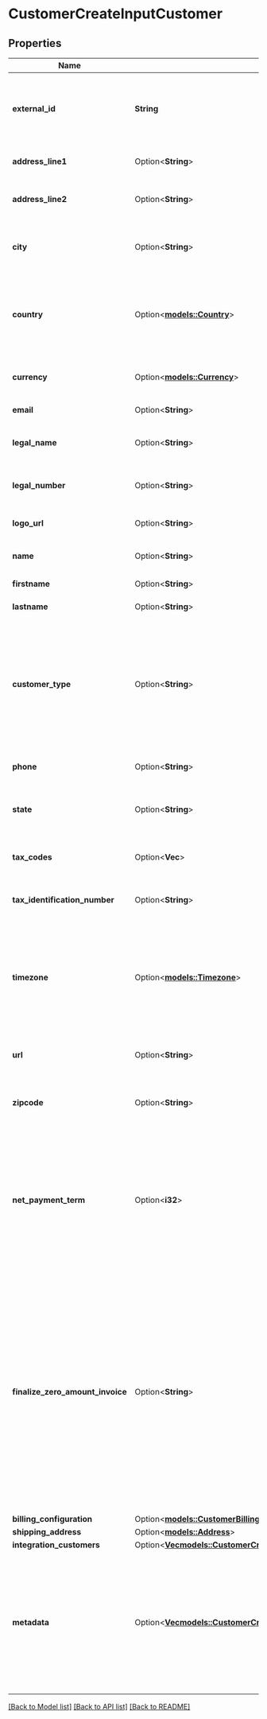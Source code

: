 # CustomerCreateInputCustomer

## Properties

Name | Type | Description | Notes
------------ | ------------- | ------------- | -------------
**external_id** | **String** | The customer external unique identifier (provided by your own application) | 
**address_line1** | Option<**String**> | The first line of the billing address | [optional]
**address_line2** | Option<**String**> | The second line of the billing address | [optional]
**city** | Option<**String**> | The city of the customer's billing address | [optional]
**country** | Option<[**models::Country**](Country.md)> | Country code of the customer's billing address. Format must be ISO 3166 (alpha-2) | [optional]
**currency** | Option<[**models::Currency**](Currency.md)> | Currency of the customer. Format must be ISO 4217 | [optional]
**email** | Option<**String**> | The email of the customer | [optional]
**legal_name** | Option<**String**> | The legal company name of the customer | [optional]
**legal_number** | Option<**String**> | The legal company number of the customer | [optional]
**logo_url** | Option<**String**> | The logo URL of the customer | [optional]
**name** | Option<**String**> | The full name of the customer | [optional]
**firstname** | Option<**String**> | First name of the customer | [optional]
**lastname** | Option<**String**> | Last name of the customer | [optional]
**customer_type** | Option<**String**> | The type of the customer. It can have one of the following values: - `company`: the customer is a company. - `individual`: the customer is an individual. | [optional]
**phone** | Option<**String**> | The phone number of the customer | [optional]
**state** | Option<**String**> | The state of the customer's billing address | [optional]
**tax_codes** | Option<**Vec<String>**> | List of unique code used to identify the taxes. | [optional]
**tax_identification_number** | Option<**String**> | The tax identification number of the customer | [optional]
**timezone** | Option<[**models::Timezone**](Timezone.md)> | The customer's timezone, used for billing purposes in their local time. Overrides the organization's timezone | [optional]
**url** | Option<**String**> | The custom website URL of the customer | [optional]
**zipcode** | Option<**String**> | The zipcode of the customer's billing address | [optional]
**net_payment_term** | Option<**i32**> | The net payment term, expressed in days, specifies the duration within which a customer is expected to remit payment after the invoice is finalized. | [optional]
**finalize_zero_amount_invoice** | Option<**String**> | Specifies how invoices with a zero total amount should be handled: - `inherit`: (Default) Follows the organization-level configuration. - `finalize`: Invoices are issued and finalized even if the total amount is zero. - `skip`: Invoices with a total amount of zero are not finalized. | [optional]
**billing_configuration** | Option<[**models::CustomerBillingConfiguration**](CustomerBillingConfiguration.md)> |  | [optional]
**shipping_address** | Option<[**models::Address**](Address.md)> |  | [optional]
**integration_customers** | Option<[**Vec<models::CustomerCreateInputCustomerIntegrationCustomersInner>**](CustomerCreateInput_customer_integration_customers_inner.md)> |  | [optional]
**metadata** | Option<[**Vec<models::CustomerCreateInputCustomerMetadataInner>**](CustomerCreateInput_customer_metadata_inner.md)> | Set of key-value pairs that you can attach to a customer. This can be useful for storing additional information about the customer in a structured format | [optional]

[[Back to Model list]](../README.md#documentation-for-models) [[Back to API list]](../README.md#documentation-for-api-endpoints) [[Back to README]](../README.md)


